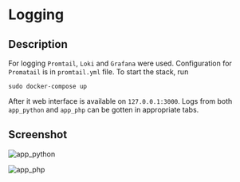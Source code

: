 # Logging

## Description

For logging `Promtail`, `Loki` and `Grafana` were used. Configuration for `Promatail`
is in `promtail.yml` file. To start the stack, run

`sudo docker-compose up`

After it web interface is available on `127.0.0.1:3000`. Logs from both `app_python`
and `app_php` can be gotten in appropriate tabs.

## Screenshot

![app_python](https://github.com/ParfenovIgor/labs/tree/lab7/monitor/screenshots/1.png)

![app_php](https://github.com/ParfenovIgor/labs/tree/lab7/monitor/screenshots/2.png)
